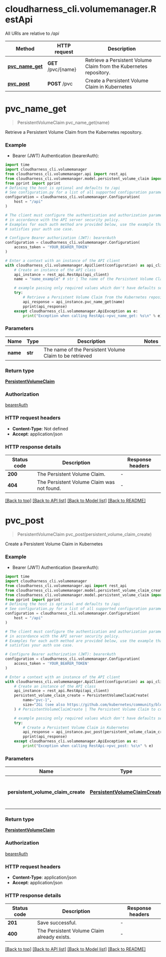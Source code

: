 # cloudharness_cli.volumemanager.RestApi

All URIs are relative to */api*

Method | HTTP request | Description
------------- | ------------- | -------------
[**pvc_name_get**](RestApi.md#pvc_name_get) | **GET** /pvc/{name} | Retrieve a Persistent Volume Claim from the Kubernetes repository.
[**pvc_post**](RestApi.md#pvc_post) | **POST** /pvc | Create a Persistent Volume Claim in Kubernetes


# **pvc_name_get**
> PersistentVolumeClaim pvc_name_get(name)

Retrieve a Persistent Volume Claim from the Kubernetes repository.

### Example

* Bearer (JWT) Authentication (bearerAuth):

```python
import time
import cloudharness_cli.volumemanager
from cloudharness_cli.volumemanager.api import rest_api
from cloudharness_cli.volumemanager.model.persistent_volume_claim import PersistentVolumeClaim
from pprint import pprint
# Defining the host is optional and defaults to /api
# See configuration.py for a list of all supported configuration parameters.
configuration = cloudharness_cli.volumemanager.Configuration(
    host = "/api"
)

# The client must configure the authentication and authorization parameters
# in accordance with the API server security policy.
# Examples for each auth method are provided below, use the example that
# satisfies your auth use case.

# Configure Bearer authorization (JWT): bearerAuth
configuration = cloudharness_cli.volumemanager.Configuration(
    access_token = 'YOUR_BEARER_TOKEN'
)

# Enter a context with an instance of the API client
with cloudharness_cli.volumemanager.ApiClient(configuration) as api_client:
    # Create an instance of the API class
    api_instance = rest_api.RestApi(api_client)
    name = "name_example" # str | The name of the Persistent Volume Claim to be retrieved

    # example passing only required values which don't have defaults set
    try:
        # Retrieve a Persistent Volume Claim from the Kubernetes repository.
        api_response = api_instance.pvc_name_get(name)
        pprint(api_response)
    except cloudharness_cli.volumemanager.ApiException as e:
        print("Exception when calling RestApi->pvc_name_get: %s\n" % e)
```


### Parameters

Name | Type | Description  | Notes
------------- | ------------- | ------------- | -------------
 **name** | **str**| The name of the Persistent Volume Claim to be retrieved |

### Return type

[**PersistentVolumeClaim**](PersistentVolumeClaim.md)

### Authorization

[bearerAuth](../README.md#bearerAuth)

### HTTP request headers

 - **Content-Type**: Not defined
 - **Accept**: application/json


### HTTP response details

| Status code | Description | Response headers |
|-------------|-------------|------------------|
**200** | The Persistent Volume Claim. |  -  |
**404** | The Persistent Volume Claim was not found. |  -  |

[[Back to top]](#) [[Back to API list]](../README.md#documentation-for-api-endpoints) [[Back to Model list]](../README.md#documentation-for-models) [[Back to README]](../README.md)

# **pvc_post**
> PersistentVolumeClaim pvc_post(persistent_volume_claim_create)

Create a Persistent Volume Claim in Kubernetes

### Example

* Bearer (JWT) Authentication (bearerAuth):

```python
import time
import cloudharness_cli.volumemanager
from cloudharness_cli.volumemanager.api import rest_api
from cloudharness_cli.volumemanager.model.persistent_volume_claim_create import PersistentVolumeClaimCreate
from cloudharness_cli.volumemanager.model.persistent_volume_claim import PersistentVolumeClaim
from pprint import pprint
# Defining the host is optional and defaults to /api
# See configuration.py for a list of all supported configuration parameters.
configuration = cloudharness_cli.volumemanager.Configuration(
    host = "/api"
)

# The client must configure the authentication and authorization parameters
# in accordance with the API server security policy.
# Examples for each auth method are provided below, use the example that
# satisfies your auth use case.

# Configure Bearer authorization (JWT): bearerAuth
configuration = cloudharness_cli.volumemanager.Configuration(
    access_token = 'YOUR_BEARER_TOKEN'
)

# Enter a context with an instance of the API client
with cloudharness_cli.volumemanager.ApiClient(configuration) as api_client:
    # Create an instance of the API class
    api_instance = rest_api.RestApi(api_client)
    persistent_volume_claim_create = PersistentVolumeClaimCreate(
        name="pvc-1",
        size="2Gi (see also https://github.com/kubernetes/community/blob/master/contributors/design-proposals/scheduling/resources.md#resource-quantities)",
    ) # PersistentVolumeClaimCreate | The Persistent Volume Claim to create.

    # example passing only required values which don't have defaults set
    try:
        # Create a Persistent Volume Claim in Kubernetes
        api_response = api_instance.pvc_post(persistent_volume_claim_create)
        pprint(api_response)
    except cloudharness_cli.volumemanager.ApiException as e:
        print("Exception when calling RestApi->pvc_post: %s\n" % e)
```


### Parameters

Name | Type | Description  | Notes
------------- | ------------- | ------------- | -------------
 **persistent_volume_claim_create** | [**PersistentVolumeClaimCreate**](PersistentVolumeClaimCreate.md)| The Persistent Volume Claim to create. |

### Return type

[**PersistentVolumeClaim**](PersistentVolumeClaim.md)

### Authorization

[bearerAuth](../README.md#bearerAuth)

### HTTP request headers

 - **Content-Type**: application/json
 - **Accept**: application/json


### HTTP response details

| Status code | Description | Response headers |
|-------------|-------------|------------------|
**201** | Save successful. |  -  |
**400** | The Persistent Volume Claim already exists. |  -  |

[[Back to top]](#) [[Back to API list]](../README.md#documentation-for-api-endpoints) [[Back to Model list]](../README.md#documentation-for-models) [[Back to README]](../README.md)

